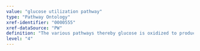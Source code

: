 ```yaml
---
value: "glucose utilization pathway"
type: "Pathway Ontology"
xref-identifier: "0000555"
xref-dataSource: "PW"
definition: "The various pathways thereby glucose is oxidized to produce energy, is converted to other molecules or is stored for further use."
level: "4"
---
```

